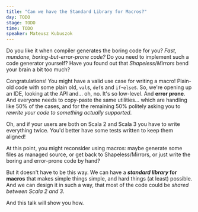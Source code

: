 ```yaml
---
title: "Can we have the Standard Library for Macros?"
day: TODO
stage: TODO
time: TODO
speaker: Mateusz Kubuszok
---
```


Do you like it when compiler generates the boring code for you? *Fast, mundane, boring-but-error-prone code?* Do you need to implement such a code generator yourself? Have you found out that *Shapeless*/*Mirrors* bend your brain a bit too much?

Congratulations! You might have a valid use case for writing a macro! Plain-old code with some plain old, `val`s, `def`s and `if`-`else`s. So, we're opening up an IDE, looking at the API and... oh, no. It's so low-level. And **error prone**. And everyone needs to copy-paste the same utilities... which are handling like 50% of the cases, and for the remaining 50% politely asking you to *rewrite your code to something actually supported*.

Oh, and if your users are both on Scala 2 and Scala 3 you have to write everything twice. You'd better have some tests written to keep them aligned!

At this point, you might reconsider using macros: maybe generate some files as managed source, or get back to Shapeless/Mirrors, or just write the boring and error-prone code by hand?

But it doesn't have to be this way. We can have a ***standard library* for macros** that makes simple things simple, and hard things (at least) possible. And we can design it in such a way, that most of the code could be *shared between Scala 2 and 3*.

And this talk will show you how.
    